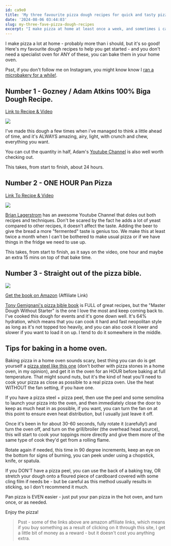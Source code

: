 ```yaml
---
id: ca9e0
title: 'My three favourite pizza dough recipes for quick and tasty pizza at home'
date: '2024-08-06 03:44:03'
slug: my-three-fave-pizza-dough-recipes
excerpt: "I make pizza at home at least once a week, and sometimes i can't be bothered getting the pizza oven out, so i've included a few recipes here that will fit in your home oven."
---
```

I make pizza a lot at home - probably more than i should, but it's so good! Here's my favourite dough recipes to help you get started - and you don't need a specialist oven for ANY of these, you can bake them in your home oven.

Psst, if you don't follow me on Instagram, you might know know I [ran a microbakery for a while!](https://www.instagram.com/inbreadcarlisle).

## Number 1 - Gozney / Adam Atkins 100% Biga Dough Recipe.

[Link to Recipe & Video](https://www.gozney.com/blogs/recipes/100-biga-pizza-dough-recipe#:~:text=%2D%20Mix%20all%20the%20Biga%2C%20malt,folds%20to%20strengthen%20and%20smooth.)

![](https://danmatthews.me/images/home_images/3.jpg)

I've made this dough a few times when i've managed to think a little ahead of time, and it's ALWAYS amazing, airy, light, with crunch and chew, everything you want.

You can cut the quantity in half, Adam's [Youtube Channel](https://www.youtube.com/@peddlingpizza) is also well worth checking out.

This takes, from start to finish, about 24 hours.

## Number 2 - ONE HOUR Pan Pizza

[Link To Recipe & Video](https://www.youtube.com/watch?v=HWG4fF-7eC4)

![](https://i.imgur.com/x4ZqXkf.jpeg)

[Brian Lagerstrom](https://www.youtube.com/@BrianLagerstrom) has an awesome Youtube Channel that doles out both recipes and techniques. Don't be scared by the fact he adds a lot of yeast compared to other recipes, it doesn't affect the taste. Adding the beer to give the bread a more "fermented" taste is genius too. We make this at least twice a month when I can't be bothered to make usual pizza or if we have things in the fridge we need to use up.

This takes, from start to finish, as it says on the video, one hour and maybe an extra 15 mins on top of that bake time.

## Number 3 - Straight out of the pizza bible.

![](https://i.imgur.com/4XMIW4d.jpeg) 

[Get the book on Amazon](https://amzn.to/46BvXFO) (Affiliate Link)

[Tony Gemignani's pizza bible book](https://www.amazon.co.uk/Pizza-Bible-Tony-Gemignani/dp/1607746050) is FULL of great recipes, but the "Master Dough Without Starter" is the one I love the most and keep coming back to. I've cooked this dough for events and it's gone down well. It's 64% hydration, which means that you can cook it hard and fast neopolitan style as long as it's not topped too heavily, and you can also cook it lower and slower if you want to load it on up. I tend to do it somewhere in the middle.

## Tips for baking in a home oven.

Baking pizza in a home oven sounds scary, best thing you can do is get yourself a [pizza steel like this one](https://amzn.to/3yjNm9s) (don't bother with pizza stones in a home oven, in my opinion), and get it in the oven for an HOUR before baking at full temperature. That might sound nuts, but it's the kind of heat you'll need to cook your pizza as close as possible to a real pizza oven. Use the heat WITHOUT the fan setting, if you have one.

If you have a pizza steel + pizza peel, then use the peel and some semolina to launch your pizza into the oven, and then immediately close the door to keep as much heat in as possible, if you want, you can turn the fan on at this point to ensure even heat distribution, but I usually just leave it off.

Once it's been in for about 30-60 seconds, fully rotate it (carefully!) and turn the oven off, and turn on the grill/broiler (the overhead head source), this will start to cook your toppings more directly and give them more of the same type of cook they'd get from a rolling flame.

Rotate again if needed, this time in 90 degree increments, keep an eye on the bottom for signs of burning, you can peek under using a chopstick, knife, or spatula.

If you DON'T have a pizza peel, you can use the back of a baking tray, OR stretch your dough onto a floured piece of cardboard covered with some cling film if needs be - but be careful as this method usually results in sticking, so I don't recommend it much.

Pan pizza is EVEN easier - just put your pan pizza in the hot oven, and turn once, or as needed.

Enjoy the pizza!

> Psst - some of the links above are amazon affiliate links, which means if you buy something as a result of clicking on it through this site, I get a little bit of money as a reward - but it doesn't cost you anything extra.